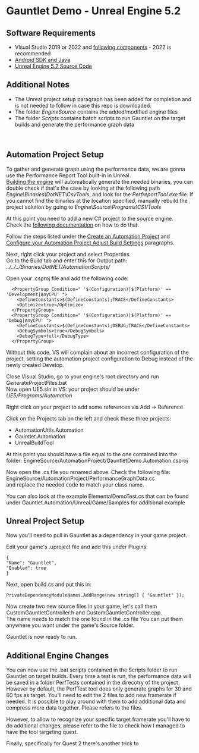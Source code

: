 
# Gauntlet Demo - Unreal Engine 5.2

## Software Requirements
- Visual Studio 2019 or 2022 and [following components](https://dev.epicgames.com/documentation/en-us/unreal-engine/setting-up-visual-studio-development-environment-for-cplusplus-projects-in-unreal-engine?application_version=5.0) - 2022 is recommended
- [Android SDK and Java](https://dev.epicgames.com/documentation/en-us/unreal-engine/setting-up-unreal-engine-projects-for-android-development?application_version=5.0) 
- [Unreal Engine 5.2 Source Code](https://github.com/EpicGames/Signup)

## Additional Notes
- The Unreal project setup paragraph has been added for completion and is not needed to follow in case this repo is downloaded.
- The folder *EngineSource* contains the added/modified engine files
- The folder *Scripts* contains batch scripts to run Gauntlet on the target builds and generate the performance graph data

</br>

## Automation Project Setup

To gather and generate graph using the performance data, we are gonna use the Performance Report Tool built-in in Unreal. <br>
[Building the engine](https://github.com/EpicGames/UnrealEngine/tree/5.2) will automatically generate the needed binaries, you can double check if that's the case by looking at the following path *Engine\Binaries\DotNET\CsvTools*, and look for the *PerfreportTool.exe* file.
If you cannot find the binaries at the location specified, manually rebuild the project solution by going to *Engine\Source\Programs\CSVTools*

At this point you need to add a new C# project to the source engine. <br>
Check the [following documentation](https://dev.epicgames.com/documentation/en-us/unreal-engine/create-an-automation-project-in-unreal-engine?application_version=5.2) on how to do that. <br>

Follow the steps listed under the <ins>Create an Automation Project</ins> and <ins>Configure your Automation Project
Adjust Build Settings</ins> paragraphs.<br>

Next, right click your project and select Properties. <br>
Go to the Build tab and enter this for Output path:
<i>../../../Binaries/DotNET/AutomationScripts/ </i>

Open your .csproj file and add the following code:

```
  <PropertyGroup Condition=" '$(Configuration)|$(Platform)' == 'Development|AnyCPU' ">
    <DefineConstants>$(DefineConstants);TRACE</DefineConstants>
    <Optimize>true</Optimize>
  </PropertyGroup>
  <PropertyGroup Condition=" '$(Configuration)|$(Platform)' == 'Debug|AnyCPU' ">
    <DefineConstants>$(DefineConstants);DEBUG;TRACE</DefineConstants>
    <DebugSymbols>true</DebugSymbols>
    <DebugType>full</DebugType>
  </PropertyGroup>
```
Without this code, VS will complain about an incorrect configuration of the project, setting the automation project configuration to Debug instead of the newly created Develop.

Close Visual Studio, go to your engine's root directory and run GenerateProjectFiles.bat <br>
Now open UE5.sln in VS: your project should be under *UE5/Programs/Automation*

Right click on your project to add some references via Add -> Reference

Click on the Projects tab on the left and check these three projects:
- AutomationUtils.Automation
- Gauntlet.Automation
- UnrealBuildTool

At this point you should have a file equal to the one contained into the folder: EngineSource/AutomationProject/GauntletDemo.Automation.csproj

Now open the .cs file you renamed above.
Check the following file: EngineSource/AutomationProject/PerformanceGraphData.cs <br>
and replace the needed code to match your class name.

You can also look at the example ElementalDemoTest.cs that can be found under Gauntlet.Automation/Unreal/Game/Samples for additional example

## Unreal Project Setup

Now you'll need to pull in Gauntlet as a dependency in your game project.

Edit your game's .uproject file and add this under Plugins:

```
{
"Name": "Gauntlet",
"Enabled": true
}
```

Next, open build.cs and put this in:

```
PrivateDependencyModuleNames.AddRange(new string[] { "Gauntlet" });
```

Now create two new source files in your game, let's call them CustomGauntletController.h and CustomGauntletController.cpp.<br>
The name needs to match the one found in the .cs file
You can put them anywhere you want under the game's Source folder.

Gauntlet is now ready to run.

## Additional Engine Changes

You can now use the .bat scripts contained in the Scripts folder to run Gauntlet on target builds.
Every time a test is run, the performance data will be saved in a folder PerfTests contained in the direcotry of the project.
However by default, the PerfTest tool does only generate graphs for 30 and 60 fps as target.
You'll need to edit the 2 files to add new framerate if needed. It is possible to play around with them to add additional data and compress more data together.
Please refers to the files.

However, to allow to recognize your specific target framerate you'll have to do additional changes, please refer to the file to check how I managed to have the tool targeting quest.

Finally, specifically for Quest 2 there's another trick to 
